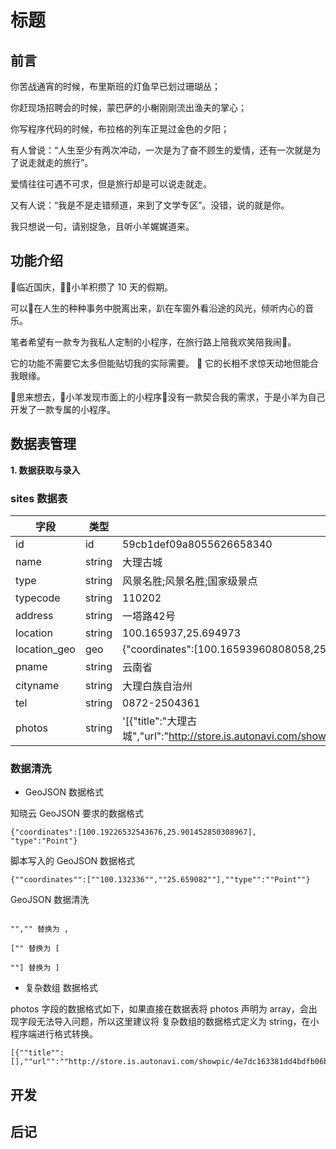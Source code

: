 # 标题

## 前言

你苦战通宵的时候，布里斯班的灯鱼早已划过珊瑚丛；

你赶现场招聘会的时候，蒙巴萨的小榭刚刚流出渔夫的掌心；

你写程序代码的时候，布拉格的列车正晃过金色的夕阳；

有人曾说：“人生至少有两次冲动，一次是为了奋不顾生的爱情，还有一次就是为了说走就走的旅行”。

爱情往往可遇不可求，但是旅行却是可以说走就走。

又有人说：“我是不是走错频道，来到了文学专区”。没错，说的就是你。

我只想说一句，请别捉急，且听小羊娓娓道来。

## 功能介绍

临近国庆，小羊积攒了 10 天的假期。

可以在人生的种种事务中脱离出来，趴在车窗外看沿途的风光，倾听内心的音乐。

笔者希望有一款专为我私人定制的小程序，在旅行路上陪我欢笑陪我闹。

它的功能不需要它太多但能贴切我的实际需要。

它的长相不求惊天动地但能合我眼缘。

思来想去，小羊发现市面上的小程序没有一款契合我的需求，于是小羊为自己开发了一款专属的小程序。



## 数据表管理

**1. 数据获取与录入**

### sites 数据表

  字段 | 类型 | 实例
  ---| --- | ---
  id | id | 59cb1def09a8055626658340
  name | string | 大理古城
  type | string | 风景名胜;风景名胜;国家级景点
  typecode | string | 110202	
  address | string | 一塔路42号	
  location | string | 100.165937,25.694973	
  location_geo | geo | {"coordinates":[100.16593960808058,25.694973636880942],"type":"Point"}
  pname | string | 云南省
  cityname | string | 大理白族自治州
  tel | string | 0872-2504361	
  photos | string | '[{"title":"大理古城","url":"http://store.is.autonavi.com/showpic/386123df93c6d1ede6aec843e239ce8b"}]'

### 数据清洗

- GeoJSON 数据格式

知晓云 GeoJSON 要求的数据格式

```
{"coordinates":[100.19226532543676,25.901452850308967], "type":"Point"}
```

脚本写入的 GeoJSON 数据格式

```
{""coordinates"":[""100.132336"",""25.659082""],""type"":""Point""}
```

GeoJSON 数据清洗

```

"","" 替换为 ,

["" 替换为 [

""] 替换为 ]

```

- 复杂数组 数据格式

photos 字段的数据格式如下，如果直接在数据表将 photos 声明为 array，会出现字段无法导入问题，所以这里建议将 复杂数组的数据格式定义为 string，在小程序端进行格式转换。

```
[{""title"":[],""url"":""http://store.is.autonavi.com/showpic/4e7dc163381dd4bdfb06b3fa9f5d61c2""}]
```

## 开发

## 后记